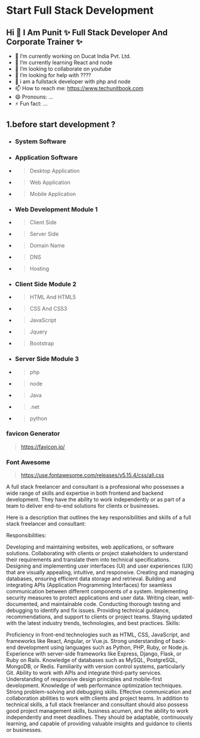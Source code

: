 # Start Full Stack Development

<!-- <img src="Web-Application-Development.png"> -->

## Hi  👋  I Am Punit ✨ Full Stack Developer And Corporate Trainer  ✨

- 🔭 I’m currently working on Ducat India Pvt. Ltd.
- 🌱 I’m currently learning React and node
- 👯 I’m looking to collaborate on youtube
- 🤔 I’m looking for help with ????
- 💬 i am a fullstack developer with php and node
- 📫 How to reach me: https://www.techunitbook.com
- 😄 Pronouns: ...
- ⚡ Fun fact: ...

## 1.before start development ?

- ### System Software 

- ### Application Software
- > Desktop Application
- > Web Application 
- > Mobile Application

- ### Web Development Module 1
- > Client Side
- > Server Side 
- > Domain Name
- > DNS
- > Hosting

- ### Client Side Module 2
- > HTML And HTML5
- > CSS And CSS3
- > JavaScript
- > Jquery
- > Bootstrap

- ### Server Side Module 3
- > php
- > node
- > Java
- > .net
- > python



### favicon Generator 

> https://favicon.io/

### Font Awesome 

> https://use.fontawesome.com/releases/v5.15.4/css/all.css 

A full stack freelancer and consultant is a professional who possesses a wide range of skills and expertise in both frontend and backend development. They have the ability to work independently or as part of a team to deliver end-to-end solutions for clients or businesses.

Here is a description that outlines the key responsibilities and skills of a full stack freelancer and consultant:

Responsibilities:

Developing and maintaining websites, web applications, or software solutions.
Collaborating with clients or project stakeholders to understand their requirements and translate them into technical specifications.
Designing and implementing user interfaces (UI) and user experiences (UX) that are visually appealing, intuitive, and responsive.
Creating and managing databases, ensuring efficient data storage and retrieval.
Building and integrating APIs (Application Programming Interfaces) for seamless communication between different components of a system.
Implementing security measures to protect applications and user data.
Writing clean, well-documented, and maintainable code.
Conducting thorough testing and debugging to identify and fix issues.
Providing technical guidance, recommendations, and support to clients or project teams.
Staying updated with the latest industry trends, technologies, and best practices.
Skills:

Proficiency in front-end technologies such as HTML, CSS, JavaScript, and frameworks like React, Angular, or Vue.js.
Strong understanding of back-end development using languages such as Python, PHP, Ruby, or Node.js.
Experience with server-side frameworks like Express, Django, Flask, or Ruby on Rails.
Knowledge of databases such as MySQL, PostgreSQL, MongoDB, or Redis.
Familiarity with version control systems, particularly Git.
Ability to work with APIs and integrate third-party services.
Understanding of responsive design principles and mobile-first development.
Knowledge of web performance optimization techniques.
Strong problem-solving and debugging skills.
Effective communication and collaboration abilities to work with clients and project teams.
In addition to technical skills, a full stack freelancer and consultant should also possess good project management skills, business acumen, and the ability to work independently and meet deadlines. They should be adaptable, continuously learning, and capable of providing valuable insights and guidance to clients or businesses.


